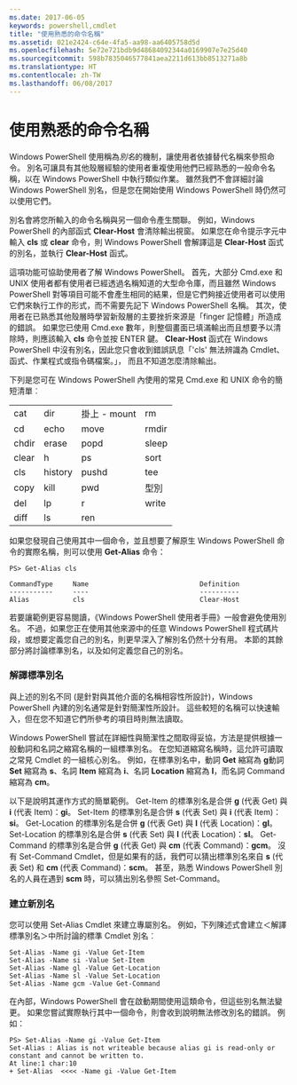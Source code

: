 ```yaml
---
ms.date: 2017-06-05
keywords: powershell,cmdlet
title: "使用熟悉的命令名稱"
ms.assetid: 021e2424-c64e-4fa5-aa98-aa6405758d5d
ms.openlocfilehash: 5e72e721bdb9d48684092344a0169907e7e25d40
ms.sourcegitcommit: 598b7835046577841aea2211d613bb8513271a8b
ms.translationtype: HT
ms.contentlocale: zh-TW
ms.lasthandoff: 06/08/2017
---
```

# <a name="using-familiar-command-names"></a>使用熟悉的命令名稱
Windows PowerShell 使用稱為*別名*的機制，讓使用者依據替代名稱來參照命令。 別名可讓具有其他殼層經驗的使用者重複使用他們已經熟悉的一般命令名稱，以在 Windows PowerShell 中執行類似作業。 雖然我們不會詳細討論 Windows PowerShell 別名，但是您在開始使用 Windows PowerShell 時仍然可以使用它們。

別名會將您所輸入的命令名稱與另一個命令產生關聯。 例如，Windows PowerShell 的內部函式 **Clear-Host** 會清除輸出視窗。 如果您在命令提示字元中輸入 **cls** 或 **clear** 命令，則 Windows PowerShell 會解譯這是 **Clear-Host** 函式的別名，並執行 **Clear-Host** 函式。

這項功能可協助使用者了解 Windows PowerShell。 首先，大部分 Cmd.exe 和 UNIX 使用者都有使用者已經透過名稱知道的大型命令庫，而且雖然 Windows PowerShell 對等項目可能不會產生相同的結果，但是它們夠接近使用者可以使用它們來執行工作的形式，而不需要先記下 Windows PowerShell 名稱。 其次，使用者在已熟悉其他殼層時學習新殼層的主要挫折來源是「finger 記憶體」所造成的錯誤。 如果您已使用 Cmd.exe 數年，則整個畫面已填滿輸出而且想要予以清除時，則應該輸入 **cls** 命令並按 ENTER 鍵。 **Clear-Host** 函式在 Windows PowerShell 中沒有別名，因此您只會收到錯誤訊息「'cls' 無法辨識為 Cmdlet、函式、作業程式或指令碼檔案。」， 而且不知道怎麼清除輸出。

下列是您可在 Windows PowerShell 內使用的常見 Cmd.exe 和 UNIX 命令的簡短清單︰

|||||
|-|-|-|-|
|cat|dir|掛上 - mount|rm|
|cd|echo|move|rmdir|
|chdir|erase|popd|sleep|
|clear|h|ps|sort|
|cls|history|pushd|tee|
|copy|kill|pwd|型別|
|del|lp|r|write|
|diff|ls|ren||

如果您發現自己使用其中一個命令，並且想要了解原生 Windows PowerShell 命令的實際名稱，則可以使用 **Get-Alias** 命令：

```
PS> Get-Alias cls

CommandType     Name                            Definition
-----------     ----                            ----------
Alias           cls                             Clear-Host
```

若要讓範例更容易閱讀，《Windows PowerShell 使用者手冊》一般會避免使用別名。 不過，如果您正在使用其他來源中的任意 Windows PowerShell 程式碼片段，或想要定義您自己的別名，則更早深入了解別名仍然十分有用。 本節的其餘部分將討論標準別名，以及如何定義您自己的別名。

### <a name="interpreting-standard-aliases"></a>解譯標準別名
與上述的別名不同 (是針對與其他介面的名稱相容性所設計)，Windows PowerShell 內建的別名通常是針對簡潔性所設計。 這些較短的名稱可以快速輸入，但在您不知道它們所參考的項目時則無法讀取。

Windows PowerShell 嘗試在詳細性與簡潔性之間取得妥協，方法是提供根據一般動詞和名詞之縮寫名稱的一組標準別名。 在您知道縮寫名稱時，這允許可讀取之常見 Cmdlet 的一組核心別名。 例如，在標準別名中，動詞 **Get** 縮寫為 **g**動詞 **Set** 縮寫為 **s**、名詞 **Item** 縮寫為 **i**、名詞 **Location** 縮寫為 **l**，而名詞 Command 縮寫為 **cm**。

以下是說明其運作方式的簡單範例。 Get-Item 的標準別名是合併 **g** (代表 Get) 與 **i** (代表 Item)：**gi**。 Set-Item 的標準別名是合併 **s** (代表 Set) 與 **i** (代表 Item)：**si**。 Get-Location 的標準別名是合併 **g** (代表 Get) 與 **l** (代表 Location)：**gl**。 Set-Location 的標準別名是合併 **s** (代表 Set) 與 **l** (代表 Location)：**sl**。 Get-Command 的標準別名是合併 **g** (代表 Get) 與 **cm** (代表 Command)：**gcm**。 沒有 Set-Command Cmdlet，但是如果有的話，我們可以猜出標準別名來自 **s** (代表 Set) 和 **cm** (代表 Command)：**scm**。 甚至，熟悉 Windows PowerShell 別名的人員在遇到 **scm** 時，可以猜出別名參照 Set-Command。

### <a name="creating-new-aliases"></a>建立新別名
您可以使用 Set-Alias Cmdlet 來建立專屬別名。 例如，下列陳述式會建立＜解譯標準別名＞中所討論的標準 Cmdlet 別名︰

```
Set-Alias -Name gi -Value Get-Item
Set-Alias -Name si -Value Set-Item
Set-Alias -Name gl -Value Get-Location
Set-Alias -Name sl -Value Set-Location
Set-Alias -Name gcm -Value Get-Command
```

在內部，Windows PowerShell 會在啟動期間使用這類命令，但這些別名無法變更。 如果您嘗試實際執行其中一個命令，則會收到說明無法修改別名的錯誤。 例如：

```
PS> Set-Alias -Name gi -Value Get-Item
Set-Alias : Alias is not writeable because alias gi is read-only or constant and cannot be written to.
At line:1 char:10
+ Set-Alias  <<<< -Name gi -Value Get-Item
```

